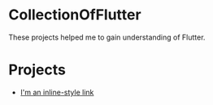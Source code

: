 # CollectionOfFlutter

These projects helped me to gain understanding of Flutter.

# Projects
* [I'm an inline-style link](https://www.google.com)
